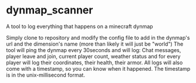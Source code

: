 # dynmap_scanner
A tool to log everything that happens on a minecraft dynmap

Simply clone to repository and modify the config file to add in the dynmap's url and the dimension's name (more than likely it will just be "world")
The tool will ping the dynmap every 30seconds and will log:
Chat messages, player leave and join, current player count, weather status and for every player will log their coordinates, their health, their armor.
All logs will also come with a timestamp, so you can know when it happened.
The timestamp is in the unix-millisecond format.

